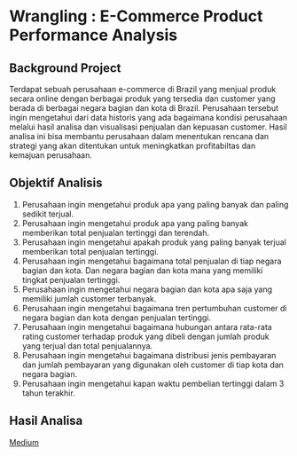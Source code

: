 # Wrangling : E-Commerce Product Performance Analysis

## Background Project
Terdapat sebuah perusahaan e-commerce di Brazil yang menjual produk secara online dengan berbagai produk yang tersedia dan customer yang berada di berbagai negara bagian dan kota di Brazil. Perusahaan tersebut ingin mengetahui dari data historis yang ada bagaimana kondisi perusahaan melalui hasil analisa dan visualisasi penjualan dan kepuasan customer. Hasil analisa ini bisa membantu perusahaan dalam menentukan rencana dan strategi yang akan ditentukan untuk meningkatkan profitabiltas dan kemajuan perusahaan.

## Objektif Analisis
1. Perusahaan ingin mengetahui produk apa yang paling banyak dan paling sedikit terjual.
2. Perusahaan ingin mengetahui produk apa yang paling banyak memberikan total penjualan tertinggi dan terendah.
3. Perusahaan ingin mengetahui apakah produk yang paling banyak terjual memberikan total penjualan tertinggi.
4. Perusahaan ingin mengetahui bagaimana total penjualan di tiap negara bagian dan kota. Dan negara bagian dan kota mana yang memiliki tingkat penjualan tertinggi.
5. Perusahaan ingin mengetahui negara bagian dan kota apa saja yang memiliki jumlah customer terbanyak.
6. Perusahaan ingin mengetahui bagaimana tren pertumbuhan customer di negara bagian dan kota dengan penjualan tertinggi.
7. Perusahaan ingin mengetahui bagaimana hubungan antara rata-rata rating customer terhadap produk yang dibeli dengan jumlah produk yang terjual dan total penjualannya.
8. Perusahaan ingin mengetahui bagaimana distribusi jenis pembayaran dan jumlah pembayaran yang digunakan oleh customer di tiap kota dan negara bagian.
9. Perusahaan ingin mengetahui kapan waktu pembelian tertinggi dalam 3 tahun terakhir.

## Hasil Analisa
[Medium](https://medium.com/@septiawulandaris11/wrangling-e-commerce-product-performance-analysis-3eefbd155876)

